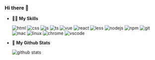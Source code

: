 ### Hi there 👋

- 👨‍💻 **My Skills**

  ![html](https://icongr.am/devicon/html5-original-wordmark.svg?size=36&color=0c0d0d)
  ![css](https://icongr.am/devicon/css3-original-wordmark.svg?size=36&color=0d0c0c)
  ![js](https://icongr.am/devicon/javascript-original.svg?size=36&color=ffffff)
  ![ts](https://icongr.am/devicon/typescript-original.svg?size=36&color=0d0c0c)
  ![vue](https://icongr.am/devicon/vuejs-original-wordmark.svg?size=36&color=0d0d0d)
  ![react](https://icongr.am/devicon/react-original-wordmark.svg?size=36&color=ffffff)
  ![less](https://icongr.am/devicon/less-plain-wordmark.svg?size=36&color=0d0c0c)
  ![nodejs](https://icongr.am/devicon/nodejs-original-wordmark.svg?size=36&color=currentColor)
  ![npm](https://icongr.am/devicon/npm-original-wordmark.svg?size=36&color=0d0c0c)
  ![git](https://icongr.am/devicon/git-original-wordmark.svg?size=36&color=currentColor)
  ![mac](https://icongr.am/devicon/apple-original.svg?size=36&color=c0c0c0)
  ![linux](https://icongr.am/devicon/linux-original.svg?size=36&color=0d0c0c)
  ![chrome](https://icongr.am/devicon/chrome-original.svg?size=36&color=0d0c0c)
  ![vscode](./icons/vscode.svg)

- 🚀 **My Github Stats**

  ![github stats](https://github-readme-stats.vercel.app/api?username=percy507)
